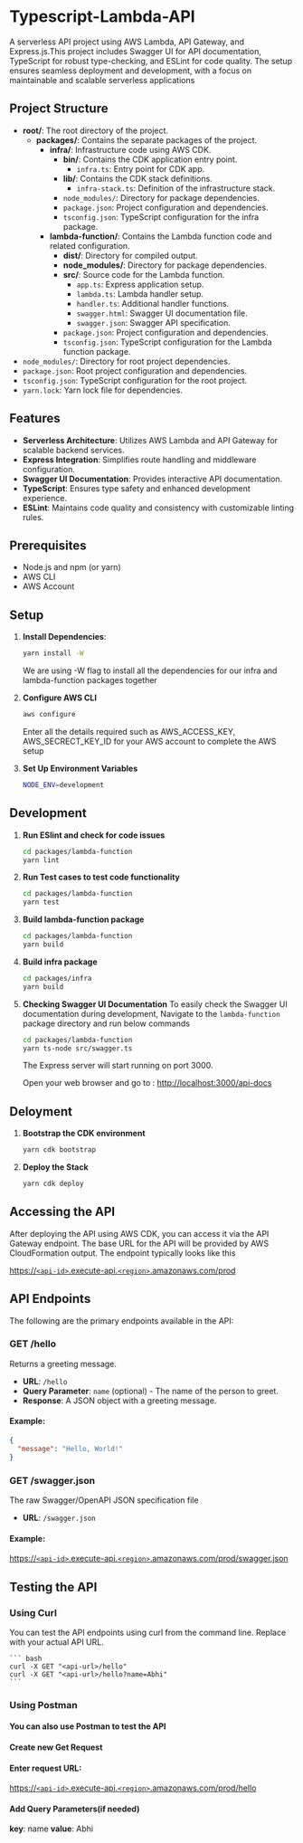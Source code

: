 # Typescript-Lambda-API
A serverless API project using AWS Lambda, API Gateway, and Express.js.This project includes Swagger UI for API documentation, TypeScript for robust type-checking, and ESLint for code quality. The setup ensures seamless deployment and development, with a focus on maintainable and scalable serverless applications

## Project Structure

- **root/**: The root directory of the project.
  - **packages/**: Contains the separate packages of the project.
    - **infra/**: Infrastructure code using AWS CDK.
      - **bin/**: Contains the CDK application entry point.
        - `infra.ts`: Entry point for CDK app.
      - **lib/**: Contains the CDK stack definitions.
        - `infra-stack.ts`: Definition of the infrastructure stack.
      - `node_modules/`: Directory for package dependencies.
      - `package.json`: Project configuration and dependencies.
      - `tsconfig.json`: TypeScript configuration for the infra package.
    - **lambda-function/**: Contains the Lambda function code and related configuration.
      - **dist/**: Directory for compiled output.
      - **node_modules/**: Directory for package dependencies.
      - **src/**: Source code for the Lambda function.
        - `app.ts`: Express application setup.
        - `lambda.ts`: Lambda handler setup.
        - `handler.ts`: Additional handler functions.
        - `swagger.html`: Swagger UI documentation file.
        - `swagger.json`: Swagger API specification.
      - `package.json`: Project configuration and dependencies.
      - `tsconfig.json`: TypeScript configuration for the Lambda function package.
- `node_modules/`: Directory for root project dependencies.
- `package.json`: Root project configuration and dependencies.
- `tsconfig.json`: TypeScript configuration for the root project.
- `yarn.lock`: Yarn lock file for dependencies.



## Features

- **Serverless Architecture**: Utilizes AWS Lambda and API Gateway for scalable backend services.
- **Express Integration**: Simplifies route handling and middleware configuration.
- **Swagger UI Documentation**: Provides interactive API documentation.
- **TypeScript**: Ensures type safety and enhanced development experience.
- **ESLint**: Maintains code quality and consistency with customizable linting rules.

## Prerequisites

- Node.js and npm (or yarn)
- AWS CLI
- AWS Account

## Setup

1. **Install Dependencies**:

   ```bash
   yarn install -W 
   ```
   We are using -W flag to install all the dependencies for our infra and lambda-function packages together

2. **Configure AWS CLI**
    ```bash
   aws configure
   ```
   Enter all the details required such as AWS_ACCESS_KEY, AWS_SECRECT_KEY_ID for your AWS account to complete the AWS setup

3. **Set Up Environment Variables**
    ```bash
   NODE_ENV=development
   ```
## Development
1. **Run ESlint and check for code issues**
    ```bash
   cd packages/lambda-function
   yarn lint
   ```
2. **Run Test cases to test code functionality**
    ```bash
    cd packages/lambda-function
    yarn test
    ```

3. **Build lambda-function package**
    ```bash
   cd packages/lambda-function
   yarn build
   ```

4. **Build infra package**
    ```bash
   cd packages/infra
   yarn build
   ```

5. **Checking Swagger UI Documentation**
    To easily check the Swagger UI documentation during development, Navigate to the `lambda-function` package directory and run below commands
    ``` bash
    cd packages/lambda-function
    yarn ts-node src/swagger.ts
    ```
    The Express server will start running on port 3000.

    Open your web browser and go to : [http://localhost:3000/api-docs](http://localhost:3000/api-docs)

## Deloyment
1. **Bootstrap the CDK environment**
    ```bash
   yarn cdk bootstrap
   ```

2. **Deploy the Stack**
    ```bash
   yarn cdk deploy
   ```


## Accessing the API
After deploying the API using AWS CDK, you can access it via the API Gateway endpoint. The base URL for the API will be provided by AWS CloudFormation output. The endpoint typically looks like this

[https://`<api-id>`.execute-api.`<region>`.amazonaws.com/prod](https://<api-id>.execute-api.<region>.amazonaws.com/prod)

## API Endpoints
The following are the primary endpoints available in the API:

### GET /hello
Returns a greeting message.

- **URL**: `/hello`
- **Query Parameter**: `name` (optional) - The name of the person to greet.
- **Response**: A JSON object with a greeting message.

#### Example:
```json
{
  "message": "Hello, World!"
}
```

### GET /swagger.json
The raw Swagger/OpenAPI JSON specification file

- **URL**: `/swagger.json`
#### Example:
[https://`<api-id>`.execute-api.`<region>`.amazonaws.com/prod/swagger.json](https://<api-id>.execute-api.<region>.amazonaws.com/prod/swagger.json)

## Testing the API
 ### Using Curl
You can test the API endpoints using curl from the command line. Replace <api-url> with your actual API URL.

    ``` bash
    curl -X GET "<api-url>/hello"
    curl -X GET "<api-url>/hello?name=Abhi"
    ```

 ### Using Postman
#### You can also use Postman to test the API
#### Create new Get Request

#### Enter request URL:
 [https://`<api-id>`.execute-api.`<region>`.amazonaws.com/prod/hello](https://<api-id>.execute-api.<region>.amazonaws.com/prod/hello) 

#### Add Query Parameters(if needed)
**key**: name
**value**: Abhi

    